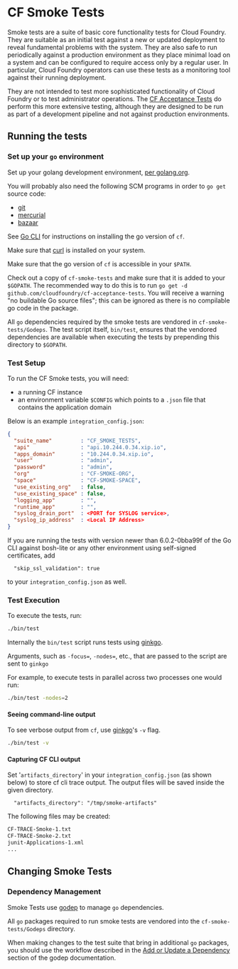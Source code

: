 CF Smoke Tests
==============

Smoke tests are a suite of basic core functionality tests for Cloud Foundry.
They are suitable as an initial test against a new or updated deployment to
reveal fundamental problems with the system. They are also safe to run
periodically against a production environment as they place minimal load on a
system and can be configured to require access only by a regular user. In
particular, Cloud Foundry operators can use these tests as a monitoring tool
against their running deployment.

They are not intended to test more sophisticated functionality of Cloud Foundry
or to test administrator operations. The [CF Acceptance
Tests](https://github.com/cloudfoundry/cf-acceptance-tests) do perform this
more extensive testing, although they are designed to be run as part of a
development pipeline and not against production environments.


## Running the tests

### Set up your `go` environment

Set up your golang development environment, [per golang.org](http://golang.org/doc/install).

You will probably also need the following SCM programs in order to `go get`
source code:
* [git](http://git-scm.com/)
* [mercurial](http://mercurial.selenic.com/)
* [bazaar](http://bazaar.canonical.com/)

See [Go CLI](https://github.com/cloudfoundry/cli) for instructions on
installing the go version of `cf`.

Make sure that [curl](http://curl.haxx.se/) is installed on your system.

Make sure that the go version of `cf` is accessible in your `$PATH`.

Check out a copy of `cf-smoke-tests` and make sure that it is added to your
`$GOPATH`.  The recommended way to do this is to run `go get -d
github.com/cloudfoundry/cf-acceptance-tests`. You will receive a warning "no
buildable Go source files"; this can be ignored as there is no compilable go
code in the package.

All `go` dependencies required by the smoke tests are vendored in
`cf-smoke-tests/Godeps`. The test script itself, `bin/test`, ensures that the
vendored dependencies are available when executing the tests by prepending this
directory to `$GOPATH`.

### Test Setup

To run the CF Smoke tests, you will need:
- a running CF instance
- an environment variable `$CONFIG` which points to a `.json` file that
contains the application domain

Below is an example `integration_config.json`:
```json
{
  "suite_name"         : "CF_SMOKE_TESTS",
  "api"                : "api.10.244.0.34.xip.io",
  "apps_domain"        : "10.244.0.34.xip.io",
  "user"               : "admin",
  "password"           : "admin",
  "org"                : "CF-SMOKE-ORG",
  "space"              : "CF-SMOKE-SPACE",
  "use_existing_org"   : false,
  "use_existing_space" : false,
  "logging_app"        : "",
  "runtime_app"        : "",
  "syslog_drain_port"  : <PORT for SYSLOG service>,
  "syslog_ip_address"  : <Local IP Address>
}
```

If you are running the tests with version newer than 6.0.2-0bba99f of the Go
CLI against bosh-lite or any other environment using self-signed certificates,
add

```
  "skip_ssl_validation": true
```

to your `integration_config.json` as well.

### Test Execution

To execute the tests, run:

```bash
./bin/test
```

Internally the `bin/test` script runs tests using [ginkgo](https://github.com/onsi/ginkgo).

Arguments, such as `-focus=`, `-nodes=`, etc., that are passed to the script are sent to `ginkgo`

For example, to execute tests in parallel across two processes one would run:

```bash
./bin/test -nodes=2
```

#### Seeing command-line output

To see verbose output from `cf`, use [ginkgo](https://github.com/onsi/ginkgo)'s `-v` flag.

```bash
./bin/test -v
```

#### Capturing CF CLI output

Set '`artifacts_directory`' in your `integration_config.json` (as shown below)
to store cf cli trace output. The output files will be saved inside the given
directory.

```
  "artifacts_directory": "/tmp/smoke-artifacts"
```

The following files may be created:

```bash
CF-TRACE-Smoke-1.txt
CF-TRACE-Smoke-2.txt
junit-Applications-1.xml
...
```

## Changing Smoke Tests

### Dependency Management

Smoke Tests use [godep](https://github.com/tools/godep) to manage `go` dependencies.

All `go` packages required to run smoke tests are vendored into the `cf-smoke-tests/Godeps` directory.

When making changes to the test suite that bring in additional `go` packages, you should use the workflow described in the
[Add or Update a Dependency](https://github.com/tools/godep#add-or-update-a-dependency) section of the godep documentation.
